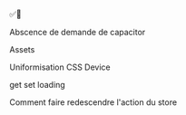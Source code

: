 ✅🙊

Abscence de demande de capacitor

Assets

Uniformisation  CSS Device

get set loading

Comment faire redescendre l'action du store